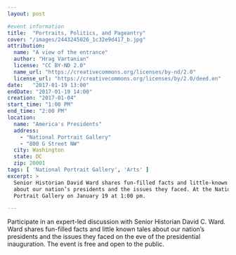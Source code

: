 ```yaml
---
layout: post

#event information
title:  "Portraits, Politics, and Pageantry"
cover: "/images/2443245026_1c32e9d417_b.jpg"
attribution:
  name: "A view of the entrance"
  author: "Hrag Vartanian"
  license: "CC BY-ND 2.0"
  name_url: "https://creativecommons.org/licenses/by-nd/2.0"
  license_url: "https://creativecommons.org/licenses/by/2.0/deed.en"
date:   "2017-01-19 13:00"
endDate: "2017-01-19 14:00"
creation: "2017-01-04"
start_time: "1:00 PM"
end_time: "2:00 PM"
location:
  name: "America's Presidents"
  address:
    - "National Portrait Gallery"
    - "800 G Street NW"
  city: Washington
  state: DC
  zip: 20001
tags: [ 'National Portrait Gallery', 'Arts' ]
excerpt: >
  Senior Historian David Ward shares fun-filled facts and little-known tales
  about our nation’s presidents and the issues they faced. At the National
  Portrait Gallery on January 19 at 1:00 pm.

---
```


Participate in an expert-led discussion with Senior Historian David C. Ward.
Ward shares fun-filled facts and little known tales about our nation’s
presidents and the issues they faced on the eve of the presidential
inauguration. The event is free and open to the public.
